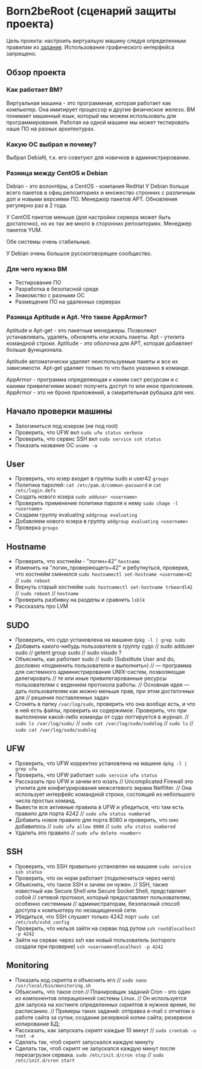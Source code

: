 # Born2beRoot (сценарий защиты проекта)

Цель проекта: настроить виртуальую машину следуя определенным правилам из [задания](en.subject.pdf).
Использование графического интерфейса запрещено.

## Обзор проекта

### Как работает ВМ?

Виртуальная машина - это  программная, которая работает как компьютер. Она имитирует процессор и другие физическое железо. ВМ понимает машинный язык, который мы можем использовать для программирования.
Работая на одной машине мы может тестировать наше ПО на разных архитектурах.

### Какую ОС выбрал и почему?

Выбрал DebiaN, т.к. его советуют для новичков в администрировании.

### Разница между CentOS и Debian

Debian - это волонтёры, а CentOS - компания RedHat
У Debian больше всего пакетов в офиц репозиториях и множество стронних с различным доп и новыми версиями ПО. Менеджер пакетов APT. Обновления регулярно раз в 2 года.

У CentOS пакетов меньше (для настройки сервера может быть достаточно), но их так же много в сторонних репозиториях. Менеджер пакетов YUM.

Обе системы очень стабильные.

У Debian очень большое русскоговорящее сообщество.

### Для чего нужна ВМ

- Тестирование ПО
- Разработка в безопасной среде
- Знакомство с разными ОС
- Размещение ПО на удаленных серверах

### Разница Aptitude и Apt. Что такое AppArmor?

Aptitude и Apt-get - это пакетные менеджеры. Позволяют устанавливать, удалять, обновлять или искать пакеты.
Apt - утилита командной строки.
Aptitude - это оболочка для APT, которая добавляет больше функционала.

Aptitude автоматически удаляет неиспользуемые пакеты и все их зависимости. Apt-get удаляет только то что было указанно в команде.

AppArmor - программа определяющая к каким сист ресурсам и с какими привилегиями может получить доступ то или иное приложение.
AppArmor - это не броня приложений, а смирительная рубашка для них.

## Начало проверки машины

- Залогиниться под юзером (не под root)
- Проверить, что UFW вкл `sudo ufw status verbose`
- Проверить, что сервис SSH вкл `sudo service ssh status`
- Показать название ОС `uname -a`

## User

- Проверить, что юзер входит в группы sudo и user42 `groups`
- Политика паролей: `cat /etc/pam.d/common-password` и `cat /etc/login.defs`
- Создать нового юзера `sudo adduser <username>`
- Проверить применение политики пароля к нему `sudo chage -l <username>`
- Создаем группу evaluating `addgroup evaluating`
- Добавляем нового юзера в группу `addgroup evaluating <username>`
- Проверка `groups`


## Hostname

- Проверить, что хостнейм - "логин+42" `hostname`
- Изменить на "логин_проверяющего+42" и ребутнуться, проверив, что хостнейм сменился `sudo hostnamectl set-hostname <username>42`
    //  `sudo reboot`
- Вернуть старый хостнейм `sudo hostnamectl set-hostname trbeardl42`
    //  `sudo reboot`
    //  `hostname`
- Проверить разбивку на разделы и сравнить `lsblk`
- Рассказать про LVM

## SUDO

- Проверить, что судо установлена на машине `dpkg -l | grep sudo`
- Добавить какого-нибудь пользователя в группу судо
    //  sudo adduser <username> sudo
    //  getent group sudo
    //  sudo visudo ?
- Объяснить, как работает sudo
        // sudo (Substitute User and do, дословно «подменить пользователя и выполнить»)
        // — программа для системного администрирования UNIX-систем, позволяющая делегировать
        // те или иные привилегированные ресурсы пользователям с ведением протокола работы.
        // Основная идея — дать
пользователям как можно меньше прав, при этом достаточных для
        // решения поставленных задач
- Сгонять в папку `/var/log/sudo`, проверить что она вообще есть, и что в ней есть файлы,
    проверить их содержимое. Проверить, что при выполнении какой-либо команды от судо логгируется в журнал.
    // `sudo ls /var/log/sudo/`
    // `sudo cat /var/log/sudo/sudolog`
    // `sudo ls`
    // `sudo cat /var/log/sudo/sudolog`


## UFW

- Проверить, что UFW корректно установлена на машине
    `dpkg -l | grep ufw`
- Проверить, что UFW работает
    `sudo service ufw status`
- Рассказать про UFW и зачем его юзать
    // Uncomplicated Firewall это утилита для конфигурирования межсетевого экрана     Netfilter.
    // Она использует интерфейс командной строки, состоящий из небольшого числа простых команд.
- Вывести все активные правила в UFW и убедиться, что там есть правило для порта 4242
    //  `sudo ufw status numbered`
- Добавить новое правило для порта 8080 и проверить, что оно добавилось
    //  `sudo ufw allow 8080`
    //  `sudo ufw status numbered`
- Удалить это правило
    //  `sudo ufw delete <number>`

## SSH

- Проверить, что SSH правильно установлен на машине `sudo service ssh status`
- Проверить, что он норм работает (подключиться через него)
- Объяснить, что такое SSH и зачем он нужен.
    // SSH, также известный как Secure Shell или Secure Socket Shell, представляет собой
    // сетевой протокол, который предоставляет пользователям, особенно системным
    // администраторам, безопасный способ доступа к компьютеру по незащищенной сети.
- Убедиться, что SSH слушает только 4242 порт `sudo cat /etc/ssh/sshd_config`
- Проверить, что нельзя зайти на сервак под рутом `ssh root@localhost -p 4242`
- Зайти на сервак через ssh как новый пользователь (которого создали при проверке) `ssh <username>@localhost -p 4242`

## Monitoring

- Показать код скрипта и объяснить его
    // `sudo nano /usr/local/bin/monitoring.sh`
- Объяснить, что такое cron
    // Планировщик заданий Cron - это один из компонентов операционной системы Linux.
    // Он используется для запуска на хостинге  определенных  скриптов  в нужное время, по расписанию.
    // Примеры таких заданий:    отправка e-mail с отчетом о работе сайта за сутки;
                                создание резервной копии сайта;
                                резервное копирование БД;
- Рассказать, как запускать скрипт каждые 10 минут
    //  `sudo crontab -u root -e`
- Сделать так, чтоб скрипт запускался каждую минуту
- Сделать так, чтоб скрипт не запускался каждую минут после перезагрузки сервака.
    `sudo /etc/init.d/cron stop` //
    `sudo /etc/init.d/cron start`
